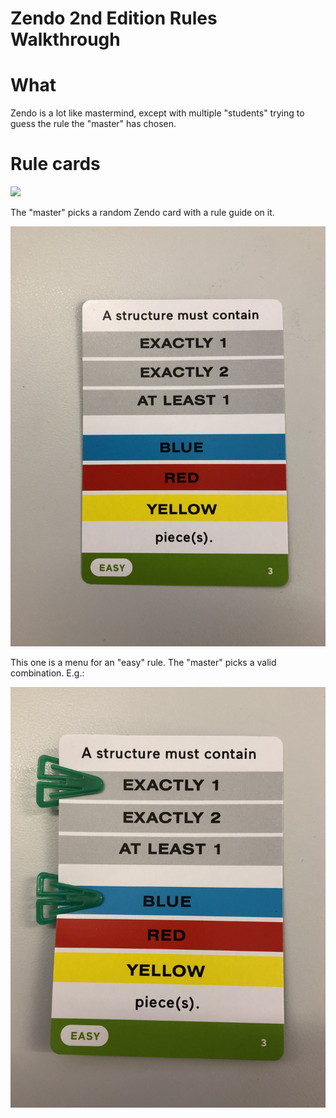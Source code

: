 # Zendo 2nd Edition Rules Walkthrough

# What

Zendo is a lot like mastermind, except with multiple "students" trying to guess the rule the "master" has chosen.

# Rule cards

<img src="https://raw.github.com/curious-attempt-bunny/zendo-second-edition-rules-walkthrough/blob/master/1.HEIC" width="600">

The "master" picks a random Zendo card with a rule guide on it.

![](2.HEIC)

This one is a menu for an "easy" rule. The "master" picks a valid combination. E.g.:

![](3.HEIC)

